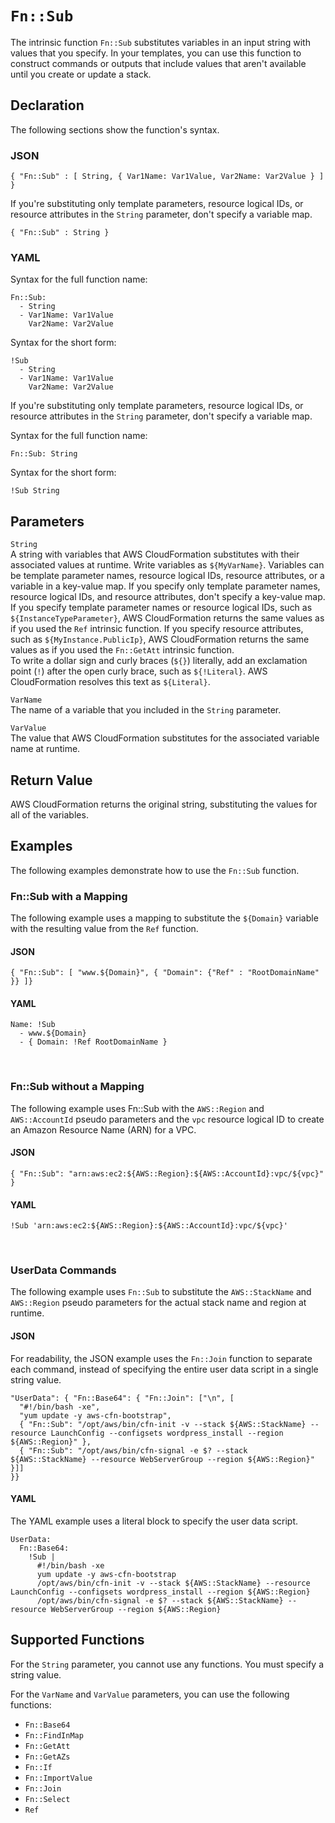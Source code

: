 # `Fn::Sub`<a name="intrinsic-function-reference-sub"></a>

The intrinsic function `Fn::Sub` substitutes variables in an input string with values that you specify\. In your templates, you can use this function to construct commands or outputs that include values that aren't available until you create or update a stack\.

## Declaration<a name="w5587ab1c26c24c59b5"></a>

The following sections show the function's syntax\.

### JSON<a name="intrinsic-function-reference-sub-syntax.json"></a>

```
{ "Fn::Sub" : [ String, { Var1Name: Var1Value, Var2Name: Var2Value } ] }
```

If you're substituting only template parameters, resource logical IDs, or resource attributes in the `String` parameter, don't specify a variable map\.

```
{ "Fn::Sub" : String }
```

### YAML<a name="intrinsic-function-reference-sub-syntax.yaml"></a>

Syntax for the full function name:

```
Fn::Sub:
  - String
  - Var1Name: Var1Value
    Var2Name: Var2Value
```

Syntax for the short form:

```
!Sub
  - String
  - Var1Name: Var1Value
    Var2Name: Var2Value
```

If you're substituting only template parameters, resource logical IDs, or resource attributes in the `String` parameter, don't specify a variable map\.

Syntax for the full function name:

```
Fn::Sub: String
```

Syntax for the short form:

```
!Sub String
```

## Parameters<a name="w5587ab1c26c24c59b7"></a>

`String`  
A string with variables that AWS CloudFormation substitutes with their associated values at runtime\. Write variables as `${MyVarName}`\. Variables can be template parameter names, resource logical IDs, resource attributes, or a variable in a key\-value map\. If you specify only template parameter names, resource logical IDs, and resource attributes, don't specify a key\-value map\.  
If you specify template parameter names or resource logical IDs, such as `${InstanceTypeParameter}`, AWS CloudFormation returns the same values as if you used the `Ref` intrinsic function\. If you specify resource attributes, such as `${MyInstance.PublicIp}`, AWS CloudFormation returns the same values as if you used the `Fn::GetAtt` intrinsic function\.  
To write a dollar sign and curly braces \(`${}`\) literally, add an exclamation point \(`!`\) after the open curly brace, such as `${!Literal}`\. AWS CloudFormation resolves this text as `${Literal}`\.

`VarName`  
The name of a variable that you included in the `String` parameter\.

`VarValue`  
The value that AWS CloudFormation substitutes for the associated variable name at runtime\.

## Return Value<a name="w5587ab1c26c24c59b9"></a>

AWS CloudFormation returns the original string, substituting the values for all of the variables\.

## Examples<a name="w5587ab1c26c24c59c11"></a>

The following examples demonstrate how to use the `Fn::Sub` function\.

### Fn::Sub with a Mapping<a name="w5587ab1c26c24c59c11b4"></a>

The following example uses a mapping to substitute the `${Domain}` variable with the resulting value from the `Ref` function\.

#### JSON<a name="intrinsic-function-reference-sub-example-2.json"></a>

```
{ "Fn::Sub": [ "www.${Domain}", { "Domain": {"Ref" : "RootDomainName" }} ]}
```

#### YAML<a name="intrinsic-function-reference-sub-example-2.yaml"></a>

```
Name: !Sub
  - www.${Domain}
  - { Domain: !Ref RootDomainName }
```

 

### Fn::Sub without a Mapping<a name="w5587ab1c26c24c59c11b6"></a>

The following example uses Fn::Sub with the `AWS::Region` and `AWS::AccountId` pseudo parameters and the `vpc` resource logical ID to create an Amazon Resource Name \(ARN\) for a VPC\.

#### JSON<a name="intrinsic-function-reference-sub-example-3.json"></a>

```
{ "Fn::Sub": "arn:aws:ec2:${AWS::Region}:${AWS::AccountId}:vpc/${vpc}" }
```

#### YAML<a name="intrinsic-function-reference-sub-example-3.yaml"></a>

```
!Sub 'arn:aws:ec2:${AWS::Region}:${AWS::AccountId}:vpc/${vpc}'
```

 

### UserData Commands<a name="w5587ab1c26c24c59c11b8"></a>

The following example uses `Fn::Sub` to substitute the `AWS::StackName` and `AWS::Region` pseudo parameters for the actual stack name and region at runtime\.

#### JSON<a name="intrinsic-function-reference-sub-example.json"></a>

For readability, the JSON example uses the `Fn::Join` function to separate each command, instead of specifying the entire user data script in a single string value\.

```
"UserData": { "Fn::Base64": { "Fn::Join": ["\n", [
  "#!/bin/bash -xe",
  "yum update -y aws-cfn-bootstrap",
  { "Fn::Sub": "/opt/aws/bin/cfn-init -v --stack ${AWS::StackName} --resource LaunchConfig --configsets wordpress_install --region ${AWS::Region}" },
  { "Fn::Sub": "/opt/aws/bin/cfn-signal -e $? --stack ${AWS::StackName} --resource WebServerGroup --region ${AWS::Region}" }]]
}}
```

#### YAML<a name="intrinsic-function-reference-sub-example.yaml"></a>

The YAML example uses a literal block to specify the user data script\.

```
UserData:
  Fn::Base64:
    !Sub |
      #!/bin/bash -xe
      yum update -y aws-cfn-bootstrap
      /opt/aws/bin/cfn-init -v --stack ${AWS::StackName} --resource LaunchConfig --configsets wordpress_install --region ${AWS::Region}
      /opt/aws/bin/cfn-signal -e $? --stack ${AWS::StackName} --resource WebServerGroup --region ${AWS::Region}
```

## Supported Functions<a name="w5587ab1c26c24c59c13"></a>

For the `String` parameter, you cannot use any functions\. You must specify a string value\.

For the `VarName` and `VarValue` parameters, you can use the following functions:
+ `Fn::Base64`
+ `Fn::FindInMap`
+ `Fn::GetAtt`
+ `Fn::GetAZs`
+ `Fn::If`
+ `Fn::ImportValue`
+ `Fn::Join`
+ `Fn::Select`
+ `Ref`